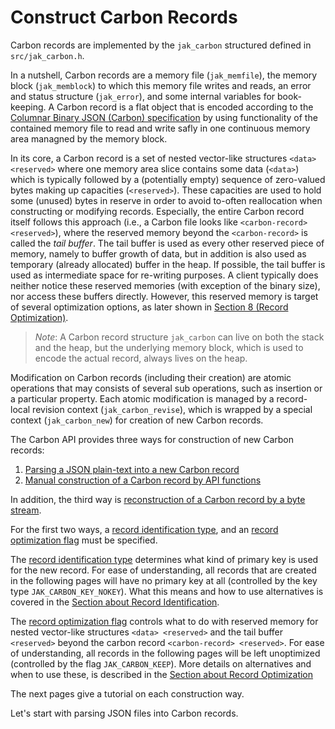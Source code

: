 # Construct Carbon Records

Carbon records are implemented by the `jak_carbon` structured defined in `src/jak_carbon.h`. 

In a nutshell, Carbon records are a memory file (`jak_memfile`), the memory block (`jak_memblock`) to which this memory file writes and reads, an error and status structure (`jak_error`), and some internal variables for book-keeping. A Carbon record is a flat object that is encoded according to the [Columnar Binary JSON (Carbon) specification](http://www.carbonspec.org) by using functionality of the contained memory file to read and write safly in one continuous memory area managned by the memory block.  

In its core, a Carbon record is a set of nested vector-like structures `<data> <reserved>` where one memory area slice contains some data (`<data>`) which is typically followed by a (potentially empty) sequence of zero-valued bytes making up capacities (`<reserved>`). These capacities are used to hold some (unused) bytes in reserve in order to avoid to-often reallocation when constructing or modifying records. Especially, the entire Carbon record itself follows this approach (i.e., a Carbon file looks like `<carbon-record> <reserved>`), where the reserved memory beyond the `<carbon-record>` is called the *tail buffer*. The tail buffer is used as every other reserved piece of memory, namely to buffer growth of data, but in addition is also used as temporary (already allocated) buffer in the heap. If possible, the tail buffer is used as intermediate space for re-writing purposes. A client typically does neither notice these reserved memories (with exception of the binary size), nor access these buffers directly. However, this reserved memory is target of several optimization options, as later shown in [Section 8 (Record Optimization)](record-optimization.md).

> *Note*: A Carbon record structure `jak_carbon` can live on both the stack and the heap, but the underlying memory block, which is used to encode the actual record, always lives on the heap.

Modification on Carbon records (including their creation) are atomic operations that may consists of several sub operations, such as insertion or a particular property. Each atomic modification is managed by a record-local revision context (`jak_carbon_revise`), which is wrapped by a special context (`jak_carbon_new`) for creation of new Carbon records.

The Carbon API provides three ways for construction of new Carbon records:

1. [Parsing a JSON plain-text into a new Carbon record](construct-carbon-records/from-json.md)
2. [Manual construction of a Carbon record by API functions](construct-carbon-records/manual-construction.md)

In addition, the third way is [reconstruction of a Carbon record by a byte stream](construct-carbon-records/from-byte-streams.md).

For the first two ways, a [record identification type](record-identification.md), and an [record optimization flag](record-optimization.md) must be specified. 

The [record identification type](record-identification.md) determines what kind of primary key is used for the new record. For ease of understanding, all records that are created in the following pages will have no primary key at all (controlled by the key type `JAK_CARBON_KEY_NOKEY`). What this means and how to use alternatives is covered in the [Section about Record Identification](record-identification.md). 

The [record optimization flag](record-optimization.md) controls what to do with reserved memory for nested vector-like structures `<data> <reserved>` and the tail buffer `<reserved>` beyond the carbon record `<carbon-record> <reserved>`. For ease of understanding, all records in the following pages will be left unoptimized (controlled by the flag `JAK_CARBON_KEEP`). More details on alternatives and when to use these, is described in the [Section about Record Optimization](record-optimization.md)


The next pages give a tutorial on each construction way. 

Let's start with parsing JSON files into Carbon records.